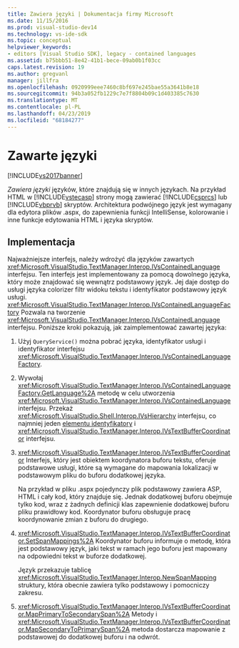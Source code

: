 ```yaml
---
title: Zawiera języki | Dokumentacja firmy Microsoft
ms.date: 11/15/2016
ms.prod: visual-studio-dev14
ms.technology: vs-ide-sdk
ms.topic: conceptual
helpviewer_keywords:
- editors [Visual Studio SDK], legacy - contained languages
ms.assetid: b75bbb51-8e42-41b1-bece-09ab0b1f03cc
caps.latest.revision: 19
ms.author: gregvanl
manager: jillfra
ms.openlocfilehash: 0920999eee7460c8bf697e245bae55a3641b8e18
ms.sourcegitcommit: 94b3a052fb1229c7e7f8804b09c1d403385c7630
ms.translationtype: MT
ms.contentlocale: pl-PL
ms.lasthandoff: 04/23/2019
ms.locfileid: "68184277"
---
```

# <a name="contained-languages"></a>Zawarte języki
[!INCLUDE[vs2017banner](../includes/vs2017banner.md)] 

*Zawiera języki* języków, które znajdują się w innych językach. Na przykład HTML w [!INCLUDE[vstecasp](../includes/vstecasp-md.md)] strony mogą zawierać [!INCLUDE[csprcs](../includes/csprcs-md.md)] lub [!INCLUDE[vbprvb](../includes/vbprvb-md.md)] skryptów. Architektura podwójnego język jest wymagany dla edytora plików .aspx, do zapewnienia funkcji IntelliSense, kolorowanie i inne funkcje edytowania HTML i języka skryptów.  
  
## <a name="implementation"></a>Implementacja  
 Najważniejsze interfejs, należy wdrożyć dla języków zawartych <xref:Microsoft.VisualStudio.TextManager.Interop.IVsContainedLanguage> interfejsu. Ten interfejs jest implementowany za pomocą dowolnego języka, który może znajdować się wewnątrz podstawowy język. Jej daje dostęp do usługi języka colorizer filtr widoku tekstu i identyfikator podstawowy język usługi. <xref:Microsoft.VisualStudio.TextManager.Interop.IVsContainedLanguageFactory> Pozwala na tworzenie <xref:Microsoft.VisualStudio.TextManager.Interop.IVsContainedLanguage> interfejsu. Poniższe kroki pokazują, jak zaimplementować zawartej języka:  
  
1. Użyj `QueryService()` można pobrać języka, identyfikator usługi i identyfikator interfejsu <xref:Microsoft.VisualStudio.TextManager.Interop.IVsContainedLanguageFactory>.  
  
2. Wywołaj <xref:Microsoft.VisualStudio.TextManager.Interop.IVsContainedLanguageFactory.GetLanguage%2A> metodę w celu utworzenia <xref:Microsoft.VisualStudio.TextManager.Interop.IVsContainedLanguage> interfejsu. Przekaż <xref:Microsoft.VisualStudio.Shell.Interop.IVsHierarchy> interfejsu, co najmniej jeden [elementu identyfikatory](<xref:Microsoft.VisualStudio.VSConstants.VSITEMID>) i <xref:Microsoft.VisualStudio.TextManager.Interop.IVsTextBufferCoordinator> interfejsu.  
  
3. <xref:Microsoft.VisualStudio.TextManager.Interop.IVsTextBufferCoordinator> Interfejs, który jest obiektem koordynatora buforu tekstu, oferuje podstawowe usługi, które są wymagane do mapowania lokalizacji w podstawowym pliku do buforu dodatkowej języka.  
  
     Na przykład w pliku .aspx pojedynczy plik podstawowy zawiera ASP, HTML i cały kod, który znajduje się. Jednak dodatkowej buforu obejmuje tylko kod, wraz z żadnych definicji klas zapewnienie dodatkowej buforu pliku prawidłowy kod. Koordynator buforu obsługuje pracę koordynowanie zmian z buforu do drugiego.  
  
4. <xref:Microsoft.VisualStudio.TextManager.Interop.IVsTextBufferCoordinator.SetSpanMappings%2A> Koordynator buforu informuje o metodę, która jest podstawowy język, jaki tekst w ramach jego buforu jest mapowany na odpowiedni tekst w buforze dodatkowej.  
  
     Język przekazuje tablicę <xref:Microsoft.VisualStudio.TextManager.Interop.NewSpanMapping> struktury, która obecnie zawiera tylko podstawowy i pomocniczy zakresu.  
  
5. <xref:Microsoft.VisualStudio.TextManager.Interop.IVsTextBufferCoordinator.MapPrimaryToSecondarySpan%2A> Metody i <xref:Microsoft.VisualStudio.TextManager.Interop.IVsTextBufferCoordinator.MapSecondaryToPrimarySpan%2A> metoda dostarcza mapowanie z podstawowej do dodatkowej buforu i na odwrót.
